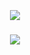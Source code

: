 
⠀⠀


##### <p align="center">![](https://files.catbox.moe/43in88.png)</p>

##### <p align="center">![](https://komarev.com/ghpvc/?username=fnaffour&color=7d7259&label=　(^・x・^)‬⠀　&style=flat)</p>
⠀⠀
⠀⠀
